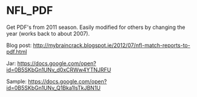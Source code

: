 NFL_PDF
=======

Get PDF's from 2011 season. Easily modified for others by changing the year (works back to about 2007).

Blog post: http://mybraincrack.blogspot.ie/2012/07/nfl-match-reports-to-pdf.html

Jar: https://docs.google.com/open?id=0B5SKbGn1UNv_d0xCRWw4YTNJRFU

Sample: https://docs.google.com/open?id=0B5SKbGn1UNv_Q1Bka1lsTkJBN1U

